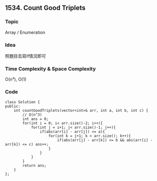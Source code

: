 ##  1534. Count Good Triplets

### Topic
Array / Enumeration

### Idea
照題目去寫if情況即可

   
### Time Complexity & Space Complexity
O(n³), O(1)

### Code
```
class Solution {
public:
    int countGoodTriplets(vector<int>& arr, int a, int b, int c) {
        // O(n^3)
        int ans = 0;
        for(int i = 0; i< arr.size()-2; i++){
            for(int j = i+1; j< arr.size()-1; j++){
                if(abs(arr[i] - arr[j]) <= a){
                    for(int k = j+1; k < arr.size(); k++){
                        if(abs(arr[j] - arr[k]) <= b && abs(arr[i] - arr[k]) <= c) ans++;
                    }
                }
            }
        }
        return ans;
    }
};
```
